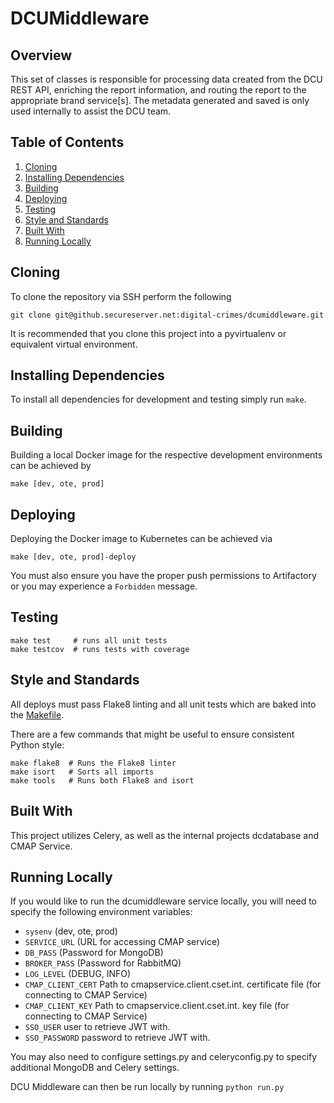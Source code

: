# DCUMiddleware

## Overview
This set of classes is responsible for processing data created from the DCU REST API, enriching the report information, and routing the report to the appropriate brand service[s].
The metadata generated and saved is only used internally to assist the DCU team.

## Table of Contents
  1. [Cloning](#cloning)
  2. [Installing Dependencies](#installing-dependencies)
  3. [Building](#building)
  4. [Deploying](#deploying)
  5. [Testing](#testing)
  6. [Style and Standards](#style-and-standards)
  7. [Built With](#built-with)
  8. [Running Locally](#running-locally)
  
## Cloning
To clone the repository via SSH perform the following
```
git clone git@github.secureserver.net:digital-crimes/dcumiddleware.git
```

It is recommended that you clone this project into a pyvirtualenv or equivalent virtual environment.

## Installing Dependencies
To install all dependencies for development and testing simply run `make`.

## Building
Building a local Docker image for the respective development environments can be achieved by
```
make [dev, ote, prod]
```

## Deploying
Deploying the Docker image to Kubernetes can be achieved via
```
make [dev, ote, prod]-deploy
```
You must also ensure you have the proper push permissions to Artifactory or you may experience a `Forbidden` message.

## Testing
```
make test     # runs all unit tests
make testcov  # runs tests with coverage
```

## Style and Standards
All deploys must pass Flake8 linting and all unit tests which are baked into the [Makefile](Makfile).

There are a few commands that might be useful to ensure consistent Python style:

```
make flake8  # Runs the Flake8 linter
make isort   # Sorts all imports
make tools   # Runs both Flake8 and isort
```

## Built With
This project utilizes Celery, as well as the internal projects dcdatabase and CMAP Service.

## Running Locally
If you would like to run the dcumiddleware service locally, you will need to specify the following environment variables:
* `sysenv` (dev, ote, prod)
* `SERVICE_URL` (URL for accessing CMAP service)
* `DB_PASS` (Password for MongoDB)
* `BROKER_PASS` (Password for RabbitMQ)
* `LOG_LEVEL` (DEBUG, INFO)
* `CMAP_CLIENT_CERT` Path to cmapservice.client.cset.int. certificate file (for connecting to CMAP Service)
* `CMAP_CLIENT_KEY` Path to cmapservice.client.cset.int. key file (for connecting to CMAP Service)
* `SSO_USER` user to retrieve JWT with.
* `SSO_PASSWORD` password to retrieve JWT with.

You may also need to configure settings.py and celeryconfig.py to specify additional MongoDB and Celery settings.

DCU Middleware can then be run locally by running `python run.py`